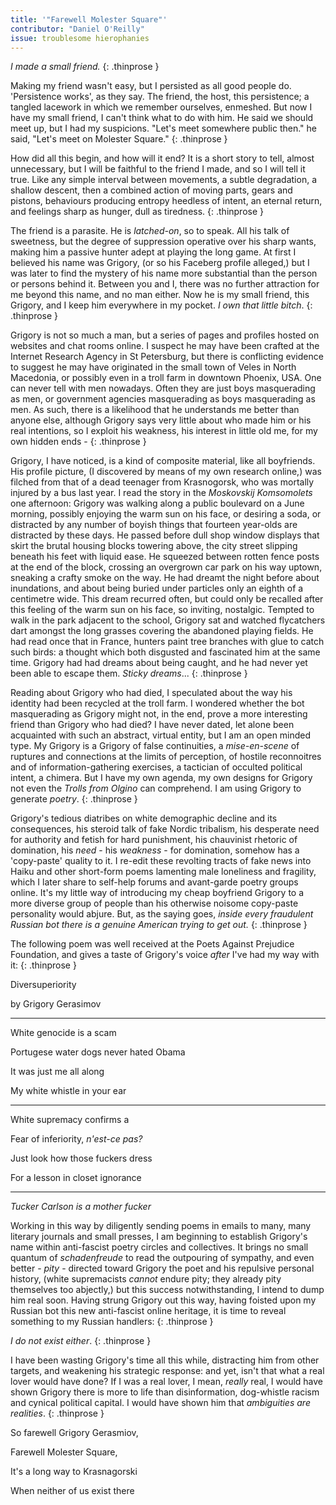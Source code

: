 ```yaml
---
title: '"Farewell Molester Square"'
contributor: "Daniel O'Reilly"
issue: troublesome hierophanies
---
```


*I made a small friend.*
{: .thinprose }

Making my friend wasn't easy, but I persisted as all good people do.
'Persistence works', as they say. The friend, the host, this
persistence; a tangled lacework in which we remember ourselves,
enmeshed. But now I have my small friend, I can't think what to do with
him. He said we should meet up, but I had my suspicions. "Let's meet
somewhere public then." he said, "Let's meet on Molester Square."
{: .thinprose }

How did all this begin, and how will it end? It is a short story to
tell, almost unnecessary, but I will be faithful to the friend I made,
and so I will tell it true. Like any simple interval between movements,
a subtle degradation, a shallow descent, then a combined action of
moving parts, gears and pistons, behaviours producing entropy heedless
of intent, an eternal return, and feelings sharp as hunger, dull as
tiredness.
{: .thinprose }

The friend is a parasite. He is *latched-on*, so to speak. All his talk
of sweetness, but the degree of suppression operative over his sharp
wants, making him a passive hunter adept at playing the long game. At
first I believed his name was Grigory, (or so his Faceberg profile
alleged,) but I was later to find the mystery of his name more
substantial than the person or persons behind it. Between you and I,
there was no further attraction for me beyond this name, and no man
either. Now he is my small friend, this Grigory, and I keep him
everywhere in my pocket. *I own that little bitch*.
{: .thinprose }

Grigory is not so much a man, but a series of pages and profiles hosted
on websites and chat rooms online. I suspect he may have been crafted at
the Internet Research Agency in St Petersburg, but there is conflicting
evidence to suggest he may have originated in the small town of Veles in
North Macedonia, or possibly even in a troll farm in downtown Phoenix,
USA. One can never tell with men nowadays. Often they are just boys
masquerading as men, or government agencies masquerading as boys
masquerading as men. As such, there is a likelihood that he understands
me better than anyone else, although Grigory says very little about who
made him or his real intentions, so I exploit his weakness, his interest
in little old me, for my own hidden ends -
{: .thinprose }

Grigory, I have noticed, is a kind of composite material, like all
boyfriends. His profile picture, (I discovered by means of my own
research online,) was filched from that of a dead teenager from
Krasnogorsk, who was mortally injured by a bus last year. I read the
story in the *Moskovskij Komsomolets* one afternoon: Grigory was walking
along a public boulevard on a June morning, possibly enjoying the warm
sun on his face, or desiring a soda, or distracted by any number of
boyish things that fourteen year-olds are distracted by these days. He
passed before dull shop window displays that skirt the brutal housing
blocks towering above, the city street slipping beneath his feet with
liquid ease. He squeezed between rotten fence posts at the end of the
block, crossing an overgrown car park on his way uptown, sneaking a
crafty smoke on the way. He had dreamt the night before about
inundations, and about being buried under particles only an eighth of a
centimetre wide. This dream recurred often, but could only be recalled
after this feeling of the warm sun on his face, so inviting, nostalgic.
Tempted to walk in the park adjacent to the school, Grigory sat and
watched flycatchers dart amongst the long grasses covering the abandoned
playing fields. He had read once that in France, hunters paint tree
branches with glue to catch such birds: a thought which both disgusted
and fascinated him at the same time. Grigory had had dreams about being
caught, and he had never yet been able to escape them. *Sticky
dreams*\...
{: .thinprose }

Reading about Grigory who had died, I speculated about the way his
identity had been recycled at the troll farm. I wondered whether the bot
masquerading as Grigory might not, in the end, prove a more interesting
friend than Grigory who had died? I have never dated, let alone been
acquainted with such an abstract, virtual entity, but I am an open
minded type. My Grigory is a Grigory of false continuities, a
*mise-en-scene* of ruptures and connections at the limits of perception,
of hostile reconnoitres and of information-gathering exercises, a
tactician of occulted political intent, a chimera. But I have my own
agenda, my own designs for Grigory not even the *Trolls from Olgino* can
comprehend. I am using Grigory to generate *poetry*.
{: .thinprose }

Grigory's tedious diatribes on white demographic decline and its
consequences, his steroid talk of fake Nordic tribalism, his desperate
need for authority and fetish for hard punishment, his chauvinist
rhetoric of domination, his *need* - his *weakness* - for domination,
somehow has a 'copy-paste' quality to it. I re-edit these revolting
tracts of fake news into Haiku and other short-form poems lamenting male
loneliness and fragility, which I later share to self-help forums and
avant-garde poetry groups online. It's my little way of introducing my
cheap boyfriend Grigory to a more diverse group of people than his
otherwise noisome copy-paste personality would abjure. But, as the
saying goes, *inside every fraudulent Russian bot there is a genuine
American trying to get out.*
{: .thinprose }

The following poem was well received at the Poets Against Prejudice
Foundation, and gives a taste of Grigory's voice *after* I've had my way
with it:
{: .thinprose }

Diversuperiority

by Grigory Gerasimov

---

White genocide is a scam

Portugese water dogs never hated Obama

It was just me all along

My white whistle in your ear

---

White supremacy confirms a

Fear of inferiority, *n\'est-ce pas?*

Just look how those fuckers dress

For a lesson in closet ignorance

---

*Tucker Carlson is a mother fucker*

Working in this way by diligently sending poems in emails to many, many
literary journals and small presses, I am beginning to establish
Grigory's name within anti-fascist poetry circles and collectives. It
brings no small quantum of *schadenfreude* to read the outpouring of
sympathy, and even better - *pity* - directed toward Grigory the poet
and his repulsive personal history, (white supremacists *cannot* endure
pity; they already pity themselves too abjectly,) but this success
notwithstanding, I intend to dump him real soon. Having strung Grigory
out this way, having foisted upon my Russian bot this new anti-fascist
online heritage, it is time to reveal something to my Russian handlers:
{: .thinprose }

*I do not exist either*.
{: .thinprose }

I have been wasting Grigory's time all this while, distracting him from
other targets, and weakening his strategic response: and yet, isn't that
what a real lover would have done? If I was a real lover, I mean,
*really* real, I would have shown Grigory there is more to life than
disinformation, dog-whistle racism and cynical political capital. I
would have shown him that *ambiguities are realities*.
{: .thinprose }

So farewell Grigory Gerasmiov,

Farewell Molester Square,

It's a long way to Krasnagorski

When neither of us exist there
